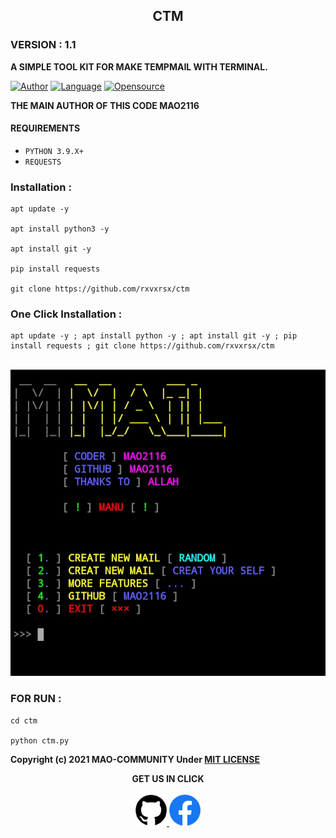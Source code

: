 <h2 align="center"> CTM </h2>
<h3>VERSION : 1.1 </h3>


**A SIMPLE TOOL KIT FOR MAKE TEMPMAIL WITH TERMINAL.**

[![Author](https://img.shields.io/badge/Author-MAO2116-blue)](https://github.com/mao2116)
[![Language](https://img.shields.io/badge/Written%20in-Python3-blue)](#)
[![Opensource](https://img.shields.io/badge/Open%20Source-Yes-green)](#)

**THE MAIN AUTHOR OF THIS CODE MAO2116**

#### REQUIREMENTS
* `PYTHON 3.9.X+`
* `REQUESTS`
### Installation :

```
apt update -y

apt install python3 -y

apt install git -y

pip install requests

git clone https://github.com/rxvxrsx/ctm

```

### One Click Installation :

```
apt update -y ; apt install python -y ; apt install git -y ; pip install requests ; git clone https://github.com/rxvxrsx/ctm

```


<br><a href="#"><img src="https://raw.githubusercontent.com/mao2116/test/main/BLOG/PIC/IMG_20220101_130140.jpg"></a><br>

### FOR RUN :

```
cd ctm

python ctm.py

```

<b>Copyright (c) 2021 MAO-COMMUNITY Under <a href="https://raw.githubusercontent.com/mao2116/mmail/main/LICENSE">MIT LICENSE</a></b>

<div align="center">
<b> GET US IN CLICK </b><br><br>
<a href="https://github.com/mao2116">
  <img width="50px" height="50px" src="https://raw.githubusercontent.com/fh-rabbi/Hack-Box/main/images/git.png">
</a>
<a href="https://www.facebook.com/mao2116/">
  <img width="50px" height="50px" src="https://raw.githubusercontent.com/fh-rabbi/Hack-Box/main/images/fb.png"><!I JUST USE A PIC FROM FH-RABBI >
</a>
</div>  
